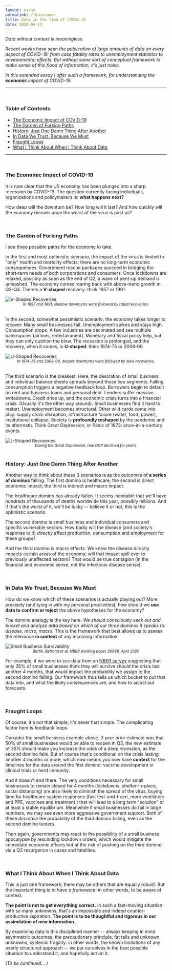 ```yaml
---
layout: essay
permalink: /:basename/
title: Data in the Time of COVID-19
date: 2020-04-13
---
```


*Data without context is meaningless.*

*Recent weeks have seen the publication of large amounts of data on every aspect of COVID-19: from case fatality rates to unemployment statistics to environmental effects.  But without some sort of conceptual framework to make sense of this flood of information, it's just noise.*

*In this extended essay I offer such a framework, for understanding the **economic** impact of COVID-19.*

----

<br/>

### Table of Contents

- [The Economic Impact of COVID-19](/data-in-the-time-of-covid-19#the-economic-impact-of-covid-19)
- [The Garden of Forking Paths](/data-in-the-time-of-covid-19#the-garden-of-forking-paths)
- [History: Just One Damn Thing After Another](/data-in-the-time-of-covid-19#history-just-one-damn-thing-after-another)
- [In Data We Trust, Because We Must](/data-in-the-time-of-covid-19#in-data-we-trust-because-we-must)
- [Fraught Loops](/data-in-the-time-of-covid-19#fraught-loops)  
- [What I Think About When I Think About Data](/data-in-the-time-of-covid-19#what-i-think-about-when-i-think-about-data)  

----

<br/>

### The Economic Impact of COVID-19

It is now clear that the US economy has been plunged into a sharp recession by COVID-19.  The question currently facing individuals, organizations and  policymakers is: **what happens next?**  

How deep will the downturn be?  How long will it last?  And how quickly will the economy recover once the worst of the virus is past us? 

<br/>

### The Garden of Forking Paths

I see three possible paths for the economy to take.

In the first and most optimistic scenario, the impact of the virus is limited to "only" health and mortality effects; there are no long-term economic consequences.  Government rescue packages succeed in bridging the short-term needs of both corporations and consumers.  Once lockdowns are relaxed, possibly as soon as the end of Q2, a wave of pent-up demand is unleashed.  The economy comes roaring back with above-trend growth in Q3-Q4.  There's a **V-shaped** recovery: think 1957 or 1991. 

<img src="/assets/img/v-shaped.png" alt="V-Shaped Recoveries" class="image2">
<center><i><small>In 1957 and 1991, shallow downturns were followed by rapid recoveries.</small></i></center>
<br/>

In the second, somewhat pessimistic scenario, the economy takes longer to recover.  Many small businesses fail.  Unemployment spikes and stays high.  Consumption drops.  A few industries are decimated and see multiple bankrupcies (airlines, entertainment).  Monetary and fiscal policy help, but they can only cushion the blow.  The recession is prolonged, and the recovery, when it comes, is **U-shaped**: think 1974-75 or 2008-09.

<img src="/assets/img/u-shaped.png" alt="U-Shaped Recoveries" class="image2">
<center><i><small>In 1974-75 and 2008-09, deeper downturns were followed by slow recoveries.</small></i></center>
<br/>

The third scenario is the bleakest.  Here, the desolation of small business and individual balance sheets spreads beyond those two segments.  Falling consumption triggers a negative feedback loop.  Borrowers begin to default on rent and business loans and personal debt.  Lenders suffer massive writedowns.  Credit dries up, and the economic crisis turns into a financial crisis.  (Usually it's the other way around).  Small businesses find it hard to restart.  Unemployment becomes structural.  Other wild cards come into play: supply chain disruption, infrastructure failure (water, food, power), institutional collapse.  Society is **profoundly reshaped** by the pandemic and its aftermath.  Think Great Depression, or Panic of 1873: once-in-a-century events. 

<img src="/assets/img/l-shaped.png" alt="L-Shaped Recoveries" class="image2">
<center><i><small>During the Great Depression, real GDP declined for years.</small></i></center>

<br/>

### History: Just One Damn Thing After Another 

Another way to think about these 3 scenarios is as the outcomes of **a series of dominos** falling.  The first domino is healthcare; the second is direct economic impact; the third is indirect and macro impact.  

The healthcare domino has already fallen.  It seems inevitable that we'll have hundreds of thousands of deaths worldwide this year, possibly millions.  And if that's the worst of it, we'll be lucky -- believe it or not, this is the optimistic scenario.

The second domino is small business and individual consumers and specific vulnerable sectors.  How badly will the disease (and society's response to it) *directly* affect production, consumption and employment for these groups?  

And the third domino is macro effects.  We know the disease directly impacts certain areas of the economy; will that impact spill over to previously unaffected sectors?  That would be true contagion (in the financial and economic sense, not the infectious disease sense). 

<br/>

### In Data We Trust, Because We Must

How do we know which of these scenarios is actually playing out?  More precisely (and tying in with my personal proclivities), how should we **use data to confirm or reject** the above hypotheses for the economy?

The domino analogy is the key here.  *We should consciously seek out and bucket and analyze data based on which of our three dominos it speaks to: disease, micro, macro.*  This is the framework that best allows us to assess the relevance **in context** of any incoming information.  

<img src="/assets/img/nber-small-business-survey.png" alt="Small Business Survivability" class="image2">
<center><i><small>Bartik, Betrand et al, NBER working paper 26989, April 2020</small></i></center>

For example, if we were to see data from an [NBER survey](https://www.nber.org/papers/w26989.pdf) suggesting that only 35% of small businesses think they will survive should the crisis last another 4 months, that would impact the probability we assign to the second domino falling.  Our framework thus tells us which bucket to put that data into, and what the likely consequences are, and how to adjust our forecasts.

<br/>

### Fraught Loops

Of course, it's not that simple; it's never that simple.  The complicating factor here is feedback loops. 

Consider the small business example above.  If your prior estimate was that 50% of small businesses would be able to reopen in Q3, the new estimate of 35% should make you increase the odds of a deep recession, as the second domino falls.  But of course that's conditional on the crisis lasting another 4 months or more, which now means you now have **context** for the timelines for the data around the first domino: vaccine development or clinical trials or herd immunity.

And it doesn't end there.  The very conditions necessary for small businesses to remain closed for 4 months (lockdowns, shelter-in-place, social distancing) are also likely to diminish the spread of the virus, buying time for healthcare system responses (fast test-and-trace, more ventilators and PPE, vaccines and treatment ) that will lead to a long term "solution" or at least a stable equilibrium.  Meanwhile if small businesses do fail in large numbers, we may see even more aggressive government support.  Both of these *decrease* the probability of the third domino falling, even as the second domino teeters.  

Then again, governments may react to the possibility of a small business apocalypse by rescinding lockdown orders, which would mitigate the immediate economic effects but at the risk of pushing on the third domino via a Q3 resurgence in cases and fatalities.

<br/>

### What I Think About When I Think About Data

This is just one framework; there may be others that are equally robust.  But the important thing is to *have a framework*; in other words, to be aware of context.

**The point is not to get everything correct.**  In such a fast-moving situation with so many unknowns, that's an impossible and indeed counter-productive aspiration.  **The point is to be thoughtful and rigorous in our assimilation of new information.** 

By examining data in this disciplined manner -- always keeping in mind asymmetric outcomes, the precautionary principle, fat tails and unknown unknowns, systemic fragility: in other words, the known limitations of any overly structured approach -- we put ourselves in the best possible situation to understand it, and hopefully act on it.

*(To be continued... )*

